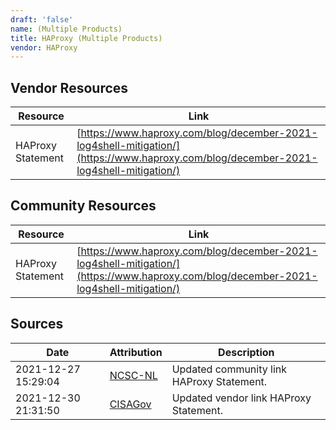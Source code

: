 ```yaml
---
draft: 'false'
name: (Multiple Products)
title: HAProxy (Multiple Products)
vendor: HAProxy
---
```


## Vendor Resources
| Resource | Link |
| --- | --- |
| HAProxy Statement | [https://www.haproxy.com/blog/december-2021-log4shell-mitigation/](https://www.haproxy.com/blog/december-2021-log4shell-mitigation/) |

## Community Resources
| Resource | Link |
| --- | --- |
| HAProxy Statement | [https://www.haproxy.com/blog/december-2021-log4shell-mitigation/](https://www.haproxy.com/blog/december-2021-log4shell-mitigation/) |


## Sources
| Date | Attribution | Description |
| --- | --- | --- |
| 2021-12-27 15:29:04 | [NCSC-NL](https://github.com/NCSC-NL/log4shell/blob/main/software/README.md) | Updated community link HAProxy Statement.  |
| 2021-12-30 21:31:50 | [CISAGov](https://raw.githubusercontent.com/cisagov/log4j-affected-db/develop/README.md) | Updated vendor link HAProxy Statement.  |
